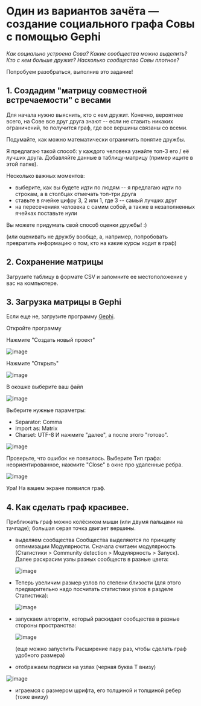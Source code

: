 # Один из вариантов зачёта — создание **социального графа Совы** с помощью Gephi

_Как социально устроена Сова? Какие сообщества можно выделить? Кто с кем больше дружит? Насколько сообщество Совы плотное?_

Попробуем разобраться, выполнив это задание! 

## 1. Создадим "матрицу совместной встречаемости" с весами
Для начала нужно выяснить, кто с кем дружит. Конечно, вероятнее всего, на Сове все друг друга знают -- если не ставить никаких ограничений, то получится граф, где все вершины связаны со всеми. 

Подумайте, как можно математически ограничить понятие дружбы. 

Я предлагаю такой способ: у каждого человека узнайте топ-3 его / её лучших друга. Добавляйте данные в таблицу-матрицу (пример ищите в этой папке).

Несколько важных моментов: 
* выберите, как вы будете идти по людям -- я предлагаю идти по строкам, а в столбцах отмечать топ-три друга
* ставьте в ячейке цифру 3, 2 или 1, где 3 -- самый лучших друг
* на пересечениях человека с самим собой, а также в незаполненных ячейках поставьте нули

Вы можете придумать свой способ оценки дружбы! :)

(или оценивать не дружбу вообще, а, например, попробовать превратить информацию о том, кто на какие курсы ходит в граф)

## 2. Сохранение матрицы
Загрузите таблицу в формате CSV и запомните ее местоположение у вас на компьютере. 

## 3. Загрузка матрицы в Gephi
Если еще не, загрузите программу [Gephi](https://gephi.org/). 

Откройте программу

Нажмите "Создать новый проект"

![image](https://github.com/user-attachments/assets/f432843f-f3e7-42cd-bcb7-82bf4d55102a)

Нажмите "Открыть"

![image](https://github.com/user-attachments/assets/dfa37cd5-6d92-4da3-9057-7ac25a7d2eed)

В окошке выберите ваш файл

![image](https://github.com/user-attachments/assets/a79e518b-e9b8-456c-94c0-cf14f8398b4b)

Выберите нужные параметры: 
* Separator: Comma
* Import as: Matrix
* Charset: UTF-8
И нажмите "далее", а после этого "готово".

![image](https://github.com/user-attachments/assets/b5d49803-b706-41e4-a94a-b7328487fd42)

Проверьте, что ошибок не появилось. Выберите Тип графа: неориентированное, нажмите "Close" в окне про удаленные ребра.

![image](https://github.com/user-attachments/assets/f8c3c833-f5d3-44e4-bdb5-bfeba5cb417e)

Ура! На вашем экране появился граф. 

## 4. Как сделать граф красивее. 
Приближать граф можно колёсиком мыши (или двумя пальцами на тачпаде); большая серая точка двигает вершины. 
* выделяем сообщества
  Сообщества выделяются по принципу оптимизации Модулярности. Сначала считаем модулярность (Статистики > Community detection > Модулярность > Запуск). Далее раскрасим узлы разных сообществ в разные цвета:
  
  ![image](https://github.com/user-attachments/assets/48d699f4-8638-40bf-b004-56caf6929895)

* Теперь увеличим размер узлов по степени близости (для этого предварительно надо посчитать статистики узлов в разделе Статистика):

  ![image](https://github.com/user-attachments/assets/fb39d8d8-4cf9-4261-bfd1-8a8605affd72)

* запускаем алгоритм, который раскидает сообщества в разные стороны пространства:

  ![image](https://github.com/user-attachments/assets/e3eb29bb-75c2-4c4c-aba8-fe55e5aab2fc)

  (еще можно запустить Расширение пару раз, чтобы сделать граф удобного размера)

* отображаем подписи на узлах (черная буква Т внизу)

![image](https://github.com/user-attachments/assets/793b39e3-9d42-45b7-885e-beb9bbb7067e)

* играемся с размером шрифта, его толщиной и толщиной ребер (тоже внизу) 




